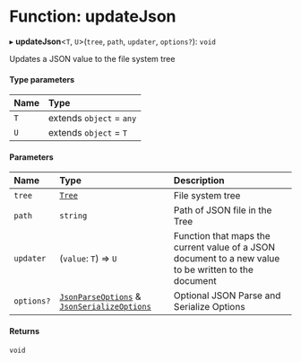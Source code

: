 # Function: updateJson

▸ **updateJson**\<`T`, `U`\>(`tree`, `path`, `updater`, `options?`): `void`

Updates a JSON value to the file system tree

#### Type parameters

| Name | Type                     |
| :--- | :----------------------- |
| `T`  | extends `object` = `any` |
| `U`  | extends `object` = `T`   |

#### Parameters

| Name       | Type                                                                                                                                                              | Description                                                                                          |
| :--------- | :---------------------------------------------------------------------------------------------------------------------------------------------------------------- | :--------------------------------------------------------------------------------------------------- |
| `tree`     | [`Tree`](/reference/core-api/devkit/documents/Tree)                                                                                                               | File system tree                                                                                     |
| `path`     | `string`                                                                                                                                                          | Path of JSON file in the Tree                                                                        |
| `updater`  | (`value`: `T`) => `U`                                                                                                                                             | Function that maps the current value of a JSON document to a new value to be written to the document |
| `options?` | [`JsonParseOptions`](/reference/core-api/devkit/documents/JsonParseOptions) & [`JsonSerializeOptions`](/reference/core-api/devkit/documents/JsonSerializeOptions) | Optional JSON Parse and Serialize Options                                                            |

#### Returns

`void`
